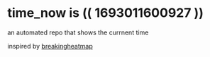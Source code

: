 # time_now is (( 1693011600927 ))

an automated repo that shows the currnent time

inspired by [breakingheatmap](https://github.com/breakingheatmap/breakingheatmap)